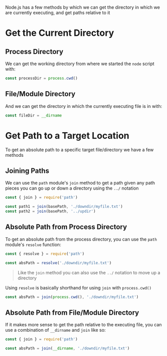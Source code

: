 Node.js has a few methods by which we can get the directory in which we are currently executing, and get paths relative to it

# Get the Current Directory

## Process Directory

We can get the working directory from where we started the `node` script with:

```js
const processDir = process.cwd()
```

## File/Module Directory

And we can get the directory in which the currently executing file is in with:

```js
const fileDir = __dirname
```

# Get Path to a Target Location

To get an absolute path to a specific target file/directory we have a few methods

## Joining Paths

We can use the `path` module's `join` method to get a path given any path pieces you can go up or down a directory using the `../` notation

```js
const { join } = require('path')

const path1 = join(basePath, './downdir/myfile.txt')
const path2 = join(basePath, '../updir')
```

## Absolute Path from Process Directory

To get an absolute path from the process directory, you can use the `path` module's `resolve` function:

```js
const { resolve } = require('path')

const absPath = resolve('./downdir/myfile.txt')
```

> Like the `join` method you can also use the `../` notation to move up a directory

Using `resolve` is basically shorthand for using `join` with `process.cwd()`

```js
const absPath = join(process.cwd(), './downdir/myfile.txt')
```

## Absolute Path from File/Module Directory

If it makes more sense to get the path relative to the executing file, you can use a combination of `__dirname` and `join` like so:

```js
const { join } = require('path')

const absPath = join(__dirname, './downdir/myfile.txt')
```
